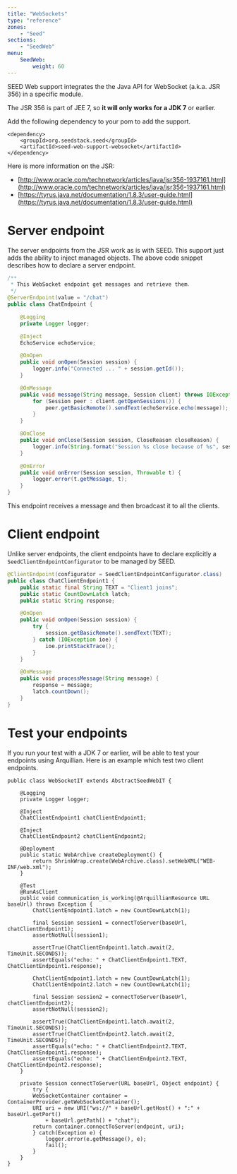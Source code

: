 ```yaml
---
title: "WebSockets"
type: "reference"
zones:
    - "Seed"
sections:
    - "SeedWeb"
menu:
    SeedWeb:
        weight: 60
---
```


SEED Web support integrates the the Java API for WebSocket (a.k.a. JSR 356) in a specific module.

<div class="callout callout-info">
The JSR 356 is part of JEE 7, so <strong>it will only works for a JDK 7</strong> or earlier.
</div>

Add the following dependency to your pom to add the support.

    <dependency>
        <groupId>org.seedstack.seed</groupId>
        <artifactId>seed-web-support-websocket</artifactId>
    </dependency>

Here is more information on the JSR:

* [http://www.oracle.com/technetwork/articles/java/jsr356-1937161.html](http://www.oracle.com/technetwork/articles/java/jsr356-1937161.html)
* [https://tyrus.java.net/documentation/1.8.3/user-guide.html](https://tyrus.java.net/documentation/1.8.3/user-guide.html)

# Server endpoint

The server endpoints from the JSR work as is with SEED. This support just adds the ability to inject managed objects. The above
code snippet describes how to declare a server endpoint.

```java
/**
 * This WebSocket endpoint get messages and retrieve them.
 */
@ServerEndpoint(value = "/chat")
public class ChatEndpoint {

    @Logging
    private Logger logger;

    @Inject
    EchoService echoService;

    @OnOpen
    public void onOpen(Session session) {
        logger.info("Connected ... " + session.getId());
    }

    @OnMessage
    public void message(String message, Session client) throws IOException, EncodeException {
        for (Session peer : client.getOpenSessions()) {
            peer.getBasicRemote().sendText(echoService.echo(message));
        }
    }

    @OnClose
    public void onClose(Session session, CloseReason closeReason) {
        logger.info(String.format("Session %s close because of %s", session.getId(), closeReason));
    }

    @OnError
    public void onError(Session session, Throwable t) {
        logger.error(t.getMessage, t);
    }
}
```

This endpoint receives a message and then broadcast it to all the clients.

# Client endpoint

Unlike server endpoints, the client endpoints have to declare explicitly a `SeedClientEndpointConfigurator` to be managed
by SEED.

```java
@ClientEndpoint(configurator = SeedClientEndpointConfigurator.class)
public class ChatClientEndpoint1 {
    public static final String TEXT = "Client1 joins";
    public static CountDownLatch latch;
    public static String response;

    @OnOpen
    public void onOpen(Session session) {
        try {
            session.getBasicRemote().sendText(TEXT);
        } catch (IOException ioe) {
            ioe.printStackTrace();
        }
    }

    @OnMessage
    public void processMessage(String message) {
        response = message;
        latch.countDown();
    }
}
```

# Test your endpoints

If you run your test with a JDK 7 or earlier, will be able to test your endpoints using Arquillian. Here is an example
which test two client endpoints.

```
public class WebSocketIT extends AbstractSeedWebIT {

    @Logging
    private Logger logger;

    @Inject
    ChatClientEndpoint1 chatClientEndpoint1;

    @Inject
    ChatClientEndpoint2 chatClientEndpoint2;

    @Deployment
    public static WebArchive createDeployment() {
        return ShrinkWrap.create(WebArchive.class).setWebXML("WEB-INF/web.xml");
    }

    @Test
    @RunAsClient
    public void communication_is_working(@ArquillianResource URL baseUrl) throws Exception {
        ChatClientEndpoint1.latch = new CountDownLatch(1);

        final Session session1 = connectToServer(baseUrl, chatClientEndpoint1);
        assertNotNull(session1);

        assertTrue(ChatClientEndpoint1.latch.await(2, TimeUnit.SECONDS));
        assertEquals("echo: " + ChatClientEndpoint1.TEXT, ChatClientEndpoint1.response);

        ChatClientEndpoint1.latch = new CountDownLatch(1);
        ChatClientEndpoint2.latch = new CountDownLatch(1);

        final Session session2 = connectToServer(baseUrl, chatClientEndpoint2);
        assertNotNull(session2);

        assertTrue(ChatClientEndpoint1.latch.await(2, TimeUnit.SECONDS));
        assertTrue(ChatClientEndpoint2.latch.await(2, TimeUnit.SECONDS));
        assertEquals("echo: " + ChatClientEndpoint2.TEXT, ChatClientEndpoint1.response);
        assertEquals("echo: " + ChatClientEndpoint2.TEXT, ChatClientEndpoint2.response);
    }

    private Session connectToServer(URL baseUrl, Object endpoint) {
        try {
        WebSocketContainer container = ContainerProvider.getWebSocketContainer();
        URI uri = new URI("ws://" + baseUrl.getHost() + ":" + baseUrl.getPort()
            + baseUrl.getPath() + "chat");
        return container.connectToServer(endpoint, uri);
        } catch(Exception e) {
            logger.error(e.getMessage(), e);
            fail();
        }
    }
}
```